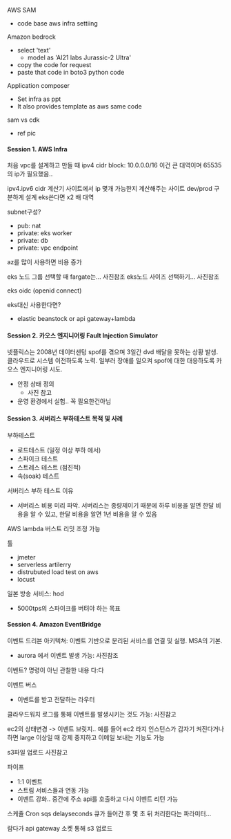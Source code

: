 
AWS SAM
- code base aws infra settiing

Amazon bedrock 
- select 'text'
	- model as 'AI21 labs Jurassic-2 Ultra'
- copy the code for request
- paste that code in boto3 python code

Application composer
- Set infra as ppt
- It also provides template as aws same code

sam vs cdk
- ref pic

#### Session 1. AWS Infra

처음 vpc를 설계하고 만들 때
ipv4 cidr block: 10.0.0.0/16
이건 큰 대역이며 65535의 ip가 필요했음..

ipv4.ipv6 cidr 계산기 사이트에서 ip 몇개 가능한지 계산해주는 사이트
dev/prod 구분하게 설계
eks쓴다면 x2 배 대역

subnet구성?
- pub: nat
- private: eks worker
- private: db
- private: vpc endpoint

az를 많이 사용하면 비용 증가

eks 노드 그룹 선택할 때 fargate는... 사진참조
eks노드 사이즈 선택하기... 사진참조

eks oidc (openid connect)

eks대신 사용한다면?
- elastic beanstock or api gateway+lambda

#### Session 2. 카오스 엔지니어링 Fault Injection Simulator

넷플릭스는 2008년 데이터센텅  spof를 겪으며 3일간 dvd 배달을 못하는 상황 발생. 클라우드로 시스템 이전하도록 노력. 일부러 장애를 일으켜 spof에 대한 대응하도록 카오스 엔지니어링 시도.

- 안정 상태 정의
	- 사진 참고
- 운영 환경에서 실험.. 꼭 필요한건아님

#### Session 3. 서버리스 부하테스트 목적 및 사례

부하테스트
- 로드테스트 (일정 이상 부하 에서)
- 스파이크 테스트
- 스트레스 테스트 (점진적)
- 속(soak) 테스트

서버리스 부하 테스트 이유
- 서버리스 비용 미리 파악. 서버리스는 종량제이기 때문에 하루 비용을 알면 한달 비용을 알 수 있고, 한달 비용을 알면 1년 비용을 알 수 있음

AWS lambda 버스트 리밋 조정 가능

툴
- jmeter
- serverless artilerry
- distrubuted load test on aws
- locust

일본 방송 서비스: hod
- 5000tps의 스파이크를 버텨야 하는 목표

#### Session 4. Amazon EventBridge

이벤트 드리븐 아키텍쳐: 이벤트 기반으로 분리된 서비스를 연결 및 실행. MSA의 기본.
- aurora 에서 이벤트 발생 가능: 사진참조

이벤트? 명령이 아닌 관찰한 내용 다:다

이벤트 버스
- 이벤트를 받고 전달하는 라우터

클라우드워치 로그를 통해 이벤트를 발생시키는 것도 가능: 사진참고

ec2의 상태변경 -> 이벤트 브릿지.. 예를 들어 ec2 라지 인스턴스가 갑자기 켜진다거나하면 large 이상일 때 강제 중지하고 이메일 보내는 기능도 가능

s3파일 업로드 사진참고

파이프
- 1:1 이벤트
- 스트림 서비스들과 연동 가능
- 이벤트 강화.. 중간에 주소 api를 호출하고 다시 이벤트 리턴 가능

스케쥴 Cron
sqs delayseconds 큐가 들어간 후 몇 초 뒤 처리한다는 파라미터...

람다가 api gateway 소켓 통해 s3 업로드